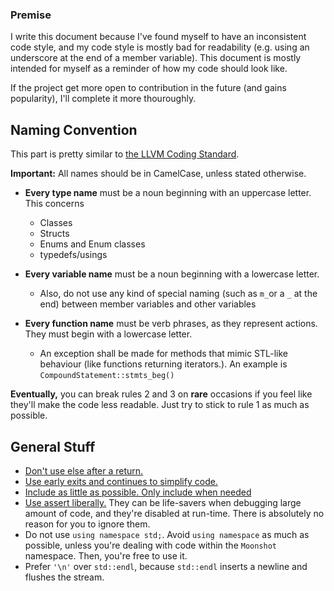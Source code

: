 ### Premise

I write this document because I've found myself to have an inconsistent code style, and my code style is mostly bad for readability (e.g. using an
underscore at the end of a member variable). This document is mostly intended for myself as a reminder of how my code should look like.

If the project get more open to contribution in the future (and gains popularity), I'll complete it more thouroughly.


## Naming Convention

This part is pretty similar to [the LLVM Coding Standard](https://llvm.org/docs/CodingStandards.html#the-high-level-issues).

**Important:** All names should be in CamelCase, unless stated otherwise.

* **Every type name** must be a noun beginning with an uppercase letter. This concerns
  * Classes
  * Structs
  * Enums and Enum classes
  * typedefs/usings

* **Every variable name** must be a noun beginning with a lowercase letter. 
  * Also, do not use any kind of special naming (such as `m_`or a `_` at the end)  between member variables and other variables
  
* **Every function name** must be verb phrases, as they represent actions. They must begin with a lowercase letter.
  * An exception shall be made for methods that mimic STL-like behaviour (like functions returning iterators.). An example is `CompoundStatement::stmts_beg()`
  
**Eventually,** you can break rules 2 and 3 on **rare** occasions if you feel like they'll make the code less readable. 
Just try to stick to rule 1 as much as possible.

## General Stuff 

* [Don't use else after a return.](https://llvm.org/docs/CodingStandards.html#don-t-use-else-after-a-return)
* [Use early exits and continues to simplify code.](https://llvm.org/docs/CodingStandards.html#use-early-exits-and-continue-to-simplify-code)
* [Include as little as possible. Only include when needed](https://llvm.org/docs/CodingStandards.html#include-as-little-as-possible)
* [Use assert liberally.](https://llvm.org/docs/CodingStandards.html#assert-liberally) They can be life-savers when debugging large amount of code, and they're disabled at run-time. There is absolutely no reason for you to ignore them.
* Do not use `using namespace std;`. Avoid `using namespace` as much as possible, unless you're dealing with code within the `Moonshot` namespace. Then, you're free to use it.
* Prefer `'\n'` over `std::endl`, because `std::endl` inserts a newline and flushes the stream.
